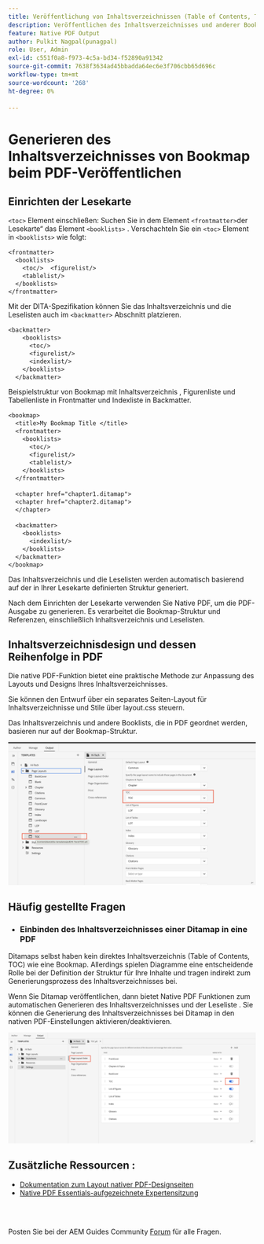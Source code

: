 ```yaml
---
title: Veröffentlichung von Inhaltsverzeichnissen (Table of Contents, TOC) mit NativePDF
description: Veröffentlichen des Inhaltsverzeichnisses und anderer Booklists für Ihre Datenbookmap mit NativePDF
feature: Native PDF Output
author: Pulkit Nagpal(punagpal)
role: User, Admin
exl-id: c551f0a8-f973-4c5a-bd34-f52890a91342
source-git-commit: 7638f3634ad45bbadda64ec6e3f706cbb65d696c
workflow-type: tm+mt
source-wordcount: '268'
ht-degree: 0%

---
```


# Generieren des Inhaltsverzeichnisses von Bookmap beim PDF-Veröffentlichen

## Einrichten der Lesekarte

`<toc>` Element einschließen:
Suchen Sie in dem Element `<frontmatter>`der Lesekarte“ das Element `<booklists>` .  Verschachteln Sie ein `<toc>` Element in `<booklists>` wie folgt:

```
<frontmatter>
  <booklists>
    <toc/>  <figurelist/>
    <tablelist/>
  </booklists>
</frontmatter>
```

Mit der DITA-Spezifikation können Sie das Inhaltsverzeichnis und die Leselisten auch im `<backmatter>` Abschnitt platzieren.


```
<backmatter>
    <booklists>
      <toc/>
      <figurelist/>
      <indexlist/>
    </booklists>
  </backmatter>
```

Beispielstruktur von Bookmap mit Inhaltsverzeichnis , Figurenliste und Tabellenliste in Frontmatter und Indexliste in Backmatter.

```
<bookmap>
  <title>My Bookmap Title </title>
  <frontmatter>
    <booklists>
      <toc/>
      <figurelist/>
      <tablelist/>
    </booklists>
  </frontmatter>

  <chapter href="chapter1.ditamap">
  <chapter href="chapter2.ditamap">
  </chapter>

  <backmatter>
    <booklists>
      <indexlist/>
    </booklists>
  </backmatter>
</bookmap>
```

Das Inhaltsverzeichnis und die Leselisten werden automatisch basierend auf der in Ihrer Lesekarte definierten Struktur generiert.

Nach dem Einrichten der Lesekarte verwenden Sie Native PDF, um die PDF-Ausgabe zu generieren. Es verarbeitet die Bookmap-Struktur und Referenzen, einschließlich Inhaltsverzeichnis und Leselisten.

## Inhaltsverzeichnisdesign und dessen Reihenfolge in PDF

Die native PDF-Funktion bietet eine praktische Methode zur Anpassung des Layouts und Designs Ihres Inhaltsverzeichnisses.

Sie können den Entwurf über ein separates Seiten-Layout für Inhaltsverzeichnisse und Stile über layout.css steuern.

Das Inhaltsverzeichnis und andere Booklists, die in PDF geordnet werden, basieren nur auf der Bookmap-Struktur.

![Inhaltsverzeichnis](../assets/publishing/toc.png)


## Häufig gestellte Fragen

- ### Einbinden des Inhaltsverzeichnisses einer Ditamap in eine PDF

Ditamaps selbst haben kein direktes Inhaltsverzeichnis (Table of Contents, TOC) wie eine Bookmap. Allerdings spielen Diagramme eine entscheidende Rolle bei der Definition der Struktur für Ihre Inhalte und tragen indirekt zum Generierungsprozess des Inhaltsverzeichnisses bei.

Wenn Sie Ditamap veröffentlichen, dann bietet Native PDF Funktionen zum automatischen Generieren des Inhaltsverzeichnisses und der Leseliste . Sie können die Generierung des Inhaltsverzeichnisses bei Ditamap in den nativen PDF-Einstellungen aktivieren/deaktivieren.

![Inhaltsverzeichnis deaktivieren](../assets/publishing/pageorder.png)

## Zusätzliche Ressourcen :

- [Dokumentation zum Layout nativer PDF-Designseiten](https://experienceleague.adobe.com/en/docs/experience-manager-guides/using/install-guide/on-prem-ig/output-gen-config/config-native-pdf-publish/design-page-layout)
- [Native PDF Essentials-aufgezeichnete Expertensitzung](https://experienceleague.adobe.com/en/docs/experience-manager-guides/using/knowledge-base/expert-session/native-pdf-publishing-essentials-feb23)

<br>
<br>

Posten Sie bei der AEM Guides Community [Forum](https://experienceleaguecommunities.adobe.com/t5/experience-manager-guides/ct-p/aem-xml-documentation) für alle Fragen.



